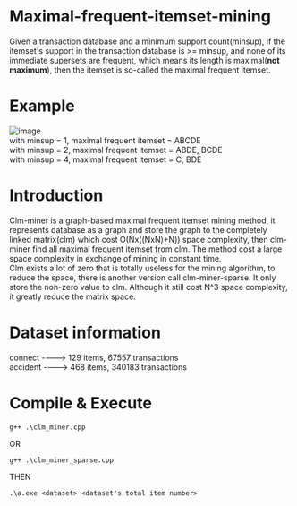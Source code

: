 ﻿# Maximal-frequent-itemset-mining
Given a transaction database and a minimum support count(minsup), if the itemset's support in the transaction database is >= minsup, and none of its immediate supersets are frequent, which means its length is maximal(**not maximum**), then the itemset is so-called the maximal frequent itemset.
# Example
![image](https://user-images.githubusercontent.com/64155027/196638346-d0b30af6-a8b9-47a7-ac8a-50766b3f3c90.png)  
with minsup = 1, maximal frequent itemset = ABCDE  
with minsup = 2, maximal frequent itemset = ABDE, BCDE  
with minsup = 4, maximal frequent itemset = C, BDE
# Introduction
Clm-miner is a graph-based maximal frequent itemset mining method, it represents database as a graph and store the graph to the completely linked matrix(clm) which cost O(Nx((NxN)+N)) space complexity, then clm-miner find all maximal frequent itemset from clm. The method cost a large space complexity in exchange of mining in constant time.  
Clm exists a lot of zero that is totally useless for the mining algorithm, to reduce the space, there is another version call clm-miner-sparse. It only store the non-zero value to clm. Although it still cost N^3 space complexity, it greatly reduce the matrix space.  
# Dataset information
connect    ----> 129 items, 67557 transactions  
accident ----> 468 items, 340183 transactions
# Compile & Execute
```
g++ .\clm_miner.cpp
```
OR
```
g++ .\clm_miner_sparse.cpp
```
THEN
```
.\a.exe <dataset> <dataset's total item number>
```
